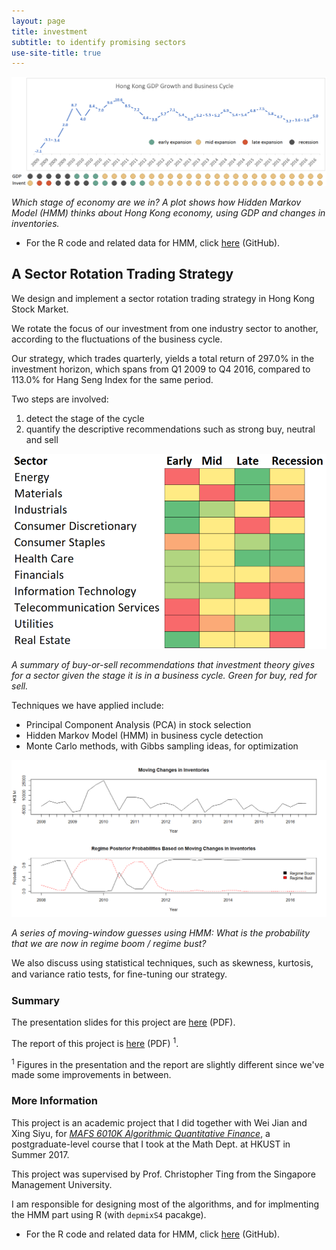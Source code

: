 ```yaml
---
layout: page
title: investment
subtitle: to identify promising sectors
use-site-title: true
---
```


![cycle](cycle.png)

*Which stage of economy are we in? A plot shows how Hidden Markov Model (HMM) thinks about Hong Kong economy, using GDP and changes in inventories.*

- For the R code and related data for HMM, click [here](https://github.com/imfl/investment-strategies) (GitHub).

## A Sector Rotation Trading Strategy

We design and implement a sector rotation trading strategy in Hong Kong Stock Market.

We rotate the focus of our investment from one industry sector to another, according to the fluctuations of the business cycle.

Our strategy, which trades quarterly, yields a total return of 297.0% in the investment horizon, which spans from Q1 2009 to Q4 2016, compared to 113.0% for Hang Seng Index for the same period.

Two steps are involved:

1. detect the stage of the cycle
2. quantify the descriptive recommendations such as strong buy, neutral and sell

![decisions](decisions-small.png)

*A summary of buy-or-sell recommendations that investment theory gives for a sector given the stage it is in a business cycle. Green for buy, red for sell.*

Techniques we have applied include:

- Principal Component Analysis (PCA) in stock selection
- Hidden Markov Model (HMM) in business cycle detection
- Monte Carlo methods, with Gibbs sampling ideas, for optimization

![moving](v.moving.png)

*A series of moving-window guesses using HMM: What is the probability that we are now in regime boom / regime bust?*

We also discuss using statistical techniques, such as skewness, kurtosis, and variance ratio tests, for ﬁne-tuning our strategy.

### Summary

The presentation slides for this project are [here](https://github.com/imfl/investment-strategies/blob/master/summary/slides.pdf) (PDF).

The report of this project is [here](https://github.com/imfl/investment-strategies/blob/master/summary/report.pdf) (PDF) <sup>1</sup>.

<sup>1</sup> Figures in the presentation and the report are slightly different since we've made some improvements in between.

### More Information 

This project is an academic project that I did together with Wei Jian and Xing Siyu, for [*MAFS 6010K Algorithmic Quantitative Finance*](http://cting.x10host.com/AQF/AQF.html), a postgraduate-level course that I took at the Math Dept. at HKUST in Summer 2017.

This project was supervised by Prof. Christopher Ting from the Singapore Management University.

I am responsible for designing most of the algorithms, and for implmenting the HMM part using R (with `depmixS4` pacakge).

- For the R code and related data for HMM, click [here](https://github.com/imfl/investment-strategies) (GitHub).
